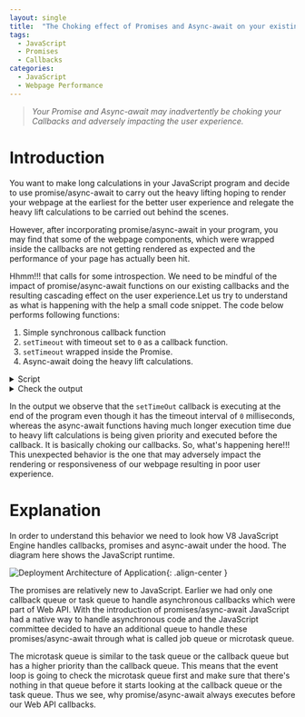 ```yaml
---
layout: single
title:  "The Choking effect of Promises and Async-await on your existing Callbacks"
tags:
  - JavaScript
  - Promises
  - Callbacks
categories:
  - JavaScript
  - Webpage Performance
---
```


  > *Your Promise and Async-await may inadvertently be choking your Callbacks and adversely impacting the user experience.*

# Introduction
You want to make long calculations in your JavaScript program and decide to use promise/async-await to carry out the heavy lifting hoping to render your webpage at the earliest for the better user experience and relegate the heavy lift calculations to be carried out behind the scenes.

However, after incorporating promise/async-await in your program, you may find that some of the webpage components, which were wrapped inside the callbacks are not getting rendered as expected and the performance of your page has actually been hit. 

Hhmm!!! that calls for some introspection. We need to be mindful of the impact of promise/async-await functions on our existing callbacks and the resulting cascading effect on the user experience.Let us try to understand as what is happening with the help a small code snippet. The code below performs following functions:

1. Simple synchronous callback function
2. `setTimeout` with timeout set to `0` as a callback function.
3. `setTimeout` wrapped inside the Promise.
4. Async-await doing the heavy lift calculations.

<details>
  <summary>Script</summary>
  
  ~~~javascript
    import { hrtime } from 'node:process';

    const startTime = hrtime.bigint();

    function banner(name) {
      const diffTime = hrtime.bigint() - startTime;
      console.log(`${diffTime} : ${name}`);
    }

    banner('Started Main');

    // Section 1: Simple synchronous callback function
    const syncFuncCallback = (name)=>name('Inside synchronous function callback');
    syncFuncCallback(banner);

    // Section 2: `setTimeout` with timeout set to `0` as a callback function.
    setTimeout(()=>{
      banner('Inside async callback');
    }, 0);

    // Section 3: `setTimeout` wrapped inside the Promise.
    const _ = new Promise(resolve => {
        setTimeout(() => {
          banner('Inside wrapped callback');
          resolve();
        }, 0);
      });

    // Section 4: Async-await doing the heavy lift calculations.
    async function longCalculation() {
      const _ = await new Promise(resolve => resolve());
      banner('Inside async microtask: awaiting for long calculation to finish');
      for (let i = 0; i < 5; i++) {
        for (let j = 0; j < 1000000000; j++);
        banner('Waiting...');
      }
    };

    // Async-await function being called multiple times
    longCalculation();
    longCalculation();

    banner('Finished Main');
  ~~~
</details>

<details>
  <summary>Check the output</summary>
  
  ~~~
    36900 : Started Main
    3578600 : Inside synchronous function callback
    4752400 : Finished Main
    5192000 : Inside async microtask: awaiting for long calculation to finish
    817667900 : Waiting...
    1632834400 : Waiting...
    2042245200 : Waiting...
    2448202900 : Waiting...
    2853205800 : Waiting...
    2853816200 : Inside async microtask: awaiting for long calculation to finish
    3664469800 : Waiting...
    4070420800 : Waiting...
    4474460300 : Waiting...
    4877473000 : Waiting...
    5283404000 : Waiting...
    5285441000 : Inside async callback
    5286196200 : Inside wrapped callback
  ~~~
</details>


In the output we observe that the `setTimeOut` callback is executing at the end of the program even though it has the timeout interval of `0` milliseconds, whereas the async-await functions having much longer execution time due to heavy lift calculations is being given priority and executed before the callback. It is basically choking our callbacks. So, what's happening here!!! This unexpected behavior is the one that may adversely impact the rendering or responsiveness of our webpage resulting in poor user experience.

# Explanation

In order to understand this behavior we need to look how V8 JavaScript Engine handles callbacks, promises and async-await under the hood. The diagram here shows the JavaScript runtime. 

![Deployment Architecture of Application](/musings/assets/images/2022-07-04-promises){: .align-center }

The promises are relatively new to JavaScript. Earlier we had only one callback queue or task queue to handle asynchronous callbacks which were part of Web API. With the introduction of promises/async-await JavaScript had a native way to handle asynchronous code and the JavaScript committee decided to have an additional queue to handle these promises/async-await through what is called job queue or microtask queue.

The microtask queue is similar to the task queue or the callback queue but has a higher priority than the callback queue. This means that the event loop is going to check the microtask queue first and make sure that there's nothing in that queue before it starts looking at the callback queue or the task queue. Thus we see, why promise/async-await always executes before our Web API callbacks.
